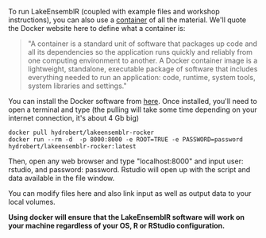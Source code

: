 To run LakeEnsemblR (coupled with example files and workshop instructions), you can also use a [container](https://hub.docker.com/r/hydrobert/lakeensemblr-rocker) of all the material. We'll quote the Docker website here to define what a container is: 
  > "A container is a standard unit of software that packages up code and all its dependencies so the application runs quickly and reliably from one computing environment to another. A Docker container image is a lightweight, standalone, executable package of software that includes everything needed to run an application: code, runtime, system tools, system libraries and settings." 
  
  You can install the Docker software from [here](https://docs.docker.com/get-docker/). Once installed, you'll need to open a terminal and type (the pulling will take some time depending on your internet connection, it's about 4 Gb big)
  ```
  docker pull hydrobert/lakeensemblr-rocker
  docker run --rm -d  -p 8000:8000 -e ROOT=TRUE -e PASSWORD=password hydrobert/lakeensemblr-rocker:latest
  ```
  Then, open any web browser and type "localhost:8000" and input user: rstudio, and password: password. Rstudio will open up with the script and data available in the file window. 



You can modify files here and also link input as well as output data to your local volumes. 

**Using docker will ensure that the LakeEnsemblR software will work on your machine regardless of your OS, R or RStudio configuration.**